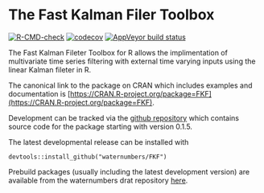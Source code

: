 # The Fast Kalman Filer Toolbox

<!-- badges: start -->
[![R-CMD-check](https://github.com/waternumbers/FKF/workflows/R-CMD-check/badge.svg)](https://github.com/waternumbers/FKF/actions)
[![codecov](https://img.shields.io/codecov/c/gh/waternumbers/FKF/master)](https://app.codecov.io/gh/waternumbers/FKF)
[![AppVeyor build status](https://ci.appveyor.com/api/projects/status/github/waternumbers/FKF?branch=master&svg=true)](https://ci.appveyor.com/project/waternumbers/FKF)
<!-- badges: end -->

The Fast Kalman Fileter Toolbox for R allows the implimentation of
multivariate time series filtering with external time varying inputs using the
linear Kalman fileter in R.

The canonical link to the package on CRAN which includes examples and
documentation is [https://CRAN.R-project.org/package=FKF](https://CRAN.R-project.org/package=FKF).

Development can be tracked via the [github repository](https://github.com/waternumbers/FKF) 
which contains source code for the package starting with version 0.1.5.

The latest developmental release can be installed with 

```
devtools::install_github("waternumbers/FKF")
```

Prebuild packages (usually including the latest development
version) are available from the waternumbers drat repository [here](https://waternumbers.github.io/drat/).


